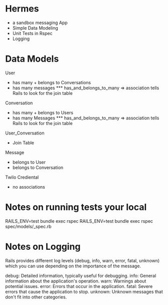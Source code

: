 # Hermes
- a sandbox messaging App
- Simple Data Modeling
- Unit Tests in Rspec
- Logging

# Data Models
User
- has many + belongs to Conversations
- has many messages
*** has_and_belongs_to_many => association tells Rails to look for the join table

Conversation
- has many + belongs to Users
- has many Messages
*** has_and_belongs_to_many => association tells Rails to look for the join table

User_Conversation
- Join Table

Message
- belongs to User
- belongs to Conversation

Twilo Crediental
- no associations

# Notes on running tests your local
RAILS_ENV=test bundle exec rspec
RAILS_ENV=test bundle exec rspec spec/models/<TARGET MODEL NAME>_spec.rb

# Notes on Logging
Rails provides different log levels (debug, info, warn, error, fatal, unknown) which you can use depending on the importance of the message.

debug: Detailed information, typically useful for debugging.
info: General information about the application's operation.
warn: Warnings about potential issues.
error: Errors that occur in the application.
fatal: Severe errors that cause the application to stop.
unknown: Unknown messages that don't fit into other categories.